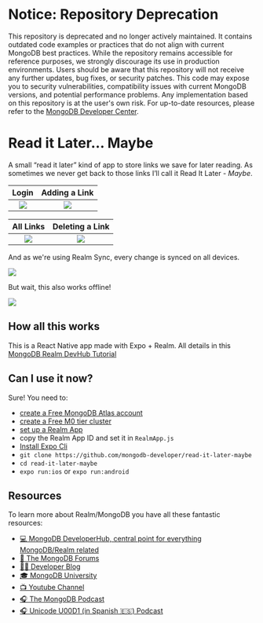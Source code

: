 # Notice: Repository Deprecation
This repository is deprecated and no longer actively maintained. It contains outdated code examples or practices that do not align with current MongoDB best practices. While the repository remains accessible for reference purposes, we strongly discourage its use in production environments.
Users should be aware that this repository will not receive any further updates, bug fixes, or security patches. This code may expose you to security vulnerabilities, compatibility issues with current MongoDB versions, and potential performance problems. Any implementation based on this repository is at the user's own risk.
For up-to-date resources, please refer to the [MongoDB Developer Center](https://mongodb.com/developer).

# Read it Later... Maybe

A small “read it later” kind of app to store links we save for later reading. As sometimes we never get back to those links I’ll call it Read It Later - _Maybe_. 

|    Login   |  Adding a Link    |      
| :-------------: | :----------: | 
| ![](img/expo-realm-1.png)  |   ![](img/expo-realm-2.png) | 

|    All Links   |  Deleting a Link    |      
| :-------------: | :----------: | 
| ![](img/expo-realm-3.png)  |   ![](img/expo-realm-4.png) | 

And as we're using Realm Sync, every change is synced on all devices.

![](img/expo-realm-sync.gif)

But wait, this also works offline!

![](img/expo-realm-offline.gif)

## How all this works

This is a React Native app made with Expo + Realm. All details in this [MongoDB Realm DevHub Tutorial](https://www.mongodb.com/developer/how-to/build-offline-first-react-native-mobile-app-with-expo-and-realm)

## Can I use it now?

Sure! You need to:
- [create a Free MongoDB Atlas account](https://account.mongodb.com/)
- [create a Free M0 tier cluster](https://docs.atlas.mongodb.com/tutorial/create-new-cluster/)
- [set up a Realm App](https://docs.mongodb.com/realm/manage-apps/create/create-with-realm-ui/)
- copy the Realm App ID and set it in `RealmApp.js`
- [Install Expo Cli](https://docs.expo.dev/workflow/expo-cli/)
- `git clone https://github.com/mongodb-developer/read-it-later-maybe`
- `cd read-it-later-maybe`
- `expo run:ios` or `expo run:android`

## Resources

To learn more about Realm/MongoDB you have all these fantastic resources:

- [💻 MongoDB DeveloperHub, central point for everything MongoDB/Realm related](https://www.mongodb.com/developer)
- [💬 The MongoDB Forums](https://www.mongodb.com/community/forums/)
- [👩‍💻 Developer Blog](https://developer.mongodb.com/learn/?content=Articles#main)
- [🎓 MongoDB University](https://university.mongodb.com/)
- [📺 Youtube Channel](https://www.youtube.com/c/MongoDBofficial)
- [🎧 The MongoDB Podcast](https://developer.mongodb.com/learn/?content=Podcasts#main)
- [🎧 Unicode U00D1 (in Spanish 🇪🇸) Podcast](https://twitter.com/UnicodeU00D1)
